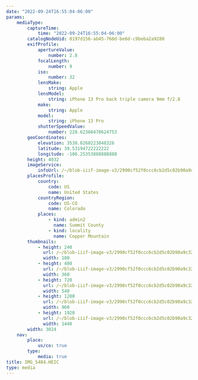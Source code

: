 ```yaml
---
date: "2022-09-24T16:55:04-06:00"
params:
    mediaType:
        captureTime:
            time: "2022-09-24T16:55:04-06:00"
        catalogNodeUid: 0197d156-ab45-760d-be6d-c9beba2a9280
        exifProfile:
            apertureValue:
                number: 2.8
            focalLength:
                number: 9
            iso:
                number: 32
            lensMake:
                string: Apple
            lensModel:
                string: iPhone 13 Pro back triple camera 9mm f/2.8
            make:
                string: Apple
            model:
                string: iPhone 13 Pro
            shutterSpeedValue:
                number: 228.62368470624753
        geoCoordinates:
            elevation: 3538.0260223048326
            latitude: 39.53194722222222
            longitude: -106.25353888888888
        height: 4032
        imageService:
            infoUrl: /~/blob-iiif-image-v3/2990cf52f0ccc6cb2d5c02b90a9c3243992975c4bde1e76ee77beb131832a403/info.json
        placesProfile:
            country:
                code: US
                name: United States
            countryRegion:
                code: US-CO
                name: Colorado
            places:
                - kind: admin2
                  name: Summit County
                - kind: locality
                  name: Copper Mountain
        thumbnails:
            - height: 240
              url: /~/blob-iiif-image-v3/2990cf52f0ccc6cb2d5c02b90a9c3243992975c4bde1e76ee77beb131832a403/full/180%2C240/0/default.jpg
              width: 180
            - height: 480
              url: /~/blob-iiif-image-v3/2990cf52f0ccc6cb2d5c02b90a9c3243992975c4bde1e76ee77beb131832a403/full/360%2C480/0/default.jpg
              width: 360
            - height: 720
              url: /~/blob-iiif-image-v3/2990cf52f0ccc6cb2d5c02b90a9c3243992975c4bde1e76ee77beb131832a403/full/540%2C720/0/default.jpg
              width: 540
            - height: 1280
              url: /~/blob-iiif-image-v3/2990cf52f0ccc6cb2d5c02b90a9c3243992975c4bde1e76ee77beb131832a403/full/960%2C1280/0/default.jpg
              width: 960
            - height: 1920
              url: /~/blob-iiif-image-v3/2990cf52f0ccc6cb2d5c02b90a9c3243992975c4bde1e76ee77beb131832a403/full/1440%2C1920/0/default.jpg
              width: 1440
        width: 3024
    nav:
        place:
            us/co: true
        type:
            media: true
title: IMG_5484.HEIC
type: media
---
```

